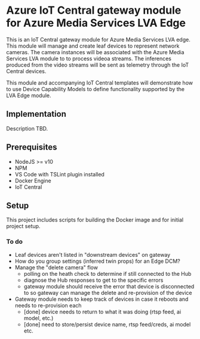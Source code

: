 # Azure IoT Central gateway module for Azure Media Services LVA Edge
This is an IoT Central gateway module for Azure Media Services LVA edge. This module will manage and create leaf devices to represent network cameras. The camera instances will be associated with the Azure Media Services LVA module to to process videoa streams. The inferences produced from the video streams will be sent as telemetry through the IoT Central devices.

This module and accompanying IoT Central templates will demonstrate how to use Device Capability Models to define functionality supported by the LVA Edge module.

## Implementation
Description TBD.

## Prerequisites
* NodeJS >= v10
* NPM
* VS Code with TSLint plugin installed
* Docker Engine
* IoT Central

## Setup
This project includes scripts for building the Docker image and for initial project setup.

### To do
* Leaf devices aren't listed in "downstream devices" on gateway
* How do you group settings (inferred twin props) for an Edge DCM?
* Manage the "delete camera" flow
  - polling on the heath check to determine if still connected to the Hub
  - diagnose the Hub responses to get to the specific errors
  - gateway module should receive the error that device is disconnected to so gateway can manage the delete and re-provision of the device
* Gateway module needs to keep track of devices in case it reboots and needs to re-provision each
  - [done] device needs to return to what it was doing (rtsp feed, ai model, etc.)
  - [done] need to store/persist device name, rtsp feed/creds, ai model etc.
